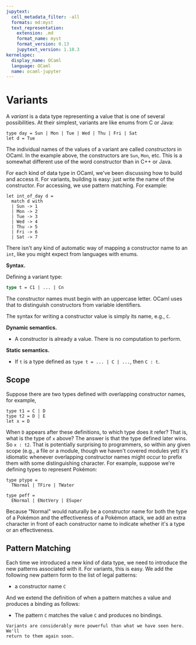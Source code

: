 ```yaml
---
jupytext:
  cell_metadata_filter: -all
  formats: md:myst
  text_representation:
    extension: .md
    format_name: myst
    format_version: 0.13
    jupytext_version: 1.10.3
kernelspec:
  display_name: OCaml
  language: OCaml
  name: ocaml-jupyter
---
```


# Variants

A *variant* is a data type representing a value that is one of several
possibilities. At their simplest, variants are like enums from C or Java:

```{code-cell} ocaml
type day = Sun | Mon | Tue | Wed | Thu | Fri | Sat
let d = Tue
```
The individual names of the values of a variant are called *constructors* in
OCaml. In the example above, the constructors are `Sun`, `Mon`, etc. This is a
somewhat different use of the word constructor than in C++ or Java.

For each kind of data type in OCaml, we've been discussing how to build and
access it. For variants, building is easy: just write the name of the
constructor. For accessing, we use pattern matching. For example:
```{code-cell} ocaml
let int_of_day d =
  match d with
  | Sun -> 1
  | Mon -> 2
  | Tue -> 3
  | Wed -> 4
  | Thu -> 5
  | Fri -> 6
  | Sat -> 7
```
There isn't any kind of automatic way of mapping a constructor name to an `int`,
like you might expect from languages with enums.

**Syntax.**

Defining a variant type:
```ocaml
type t = C1 | ... | Cn
```

The constructor names must begin with an uppercase letter.  OCaml
uses that to distinguish constructors from variable identifiers.

The syntax for writing a constructor value is simply its name, e.g., `C`.

**Dynamic semantics.**

* A constructor is already a value.  There is no computation to perform.

**Static semantics.**

* If `t` is a type defined as `type t = ... | C | ...`, then `C : t`.

## Scope

Suppose there are two types defined with overlapping constructor names, for
example,
```{code-cell} ocaml
type t1 = C | D
type t2 = D | E
let x = D
```
When `D` appears after these definitions, to which type does it refer? That is,
what is the type of `x` above? The answer is that the type defined later wins.
So `x : t2`. That is potentially surprising to programmers, so within any given
scope (e.g., a file or a module, though we haven't covered modules yet) it's
idiomatic whenever overlapping constructor names might occur to prefix them with
some distinguishing character. For example, suppose we're defining types to
represent Pok&eacute;mon:
```{code-cell} ocaml
type ptype =
  TNormal | TFire | TWater

type peff =
  ENormal | ENotVery | ESuper
```
Because "Normal" would naturally be a constructor name for both the type of a
Pok&eacute;mon and the effectiveness of a Pok&eacute;mon attack, we add an extra
character in front of each constructor name to indicate whether it's a type or
an effectiveness.

## Pattern Matching

Each time we introduced a new kind of data type, we need to introduce the new
patterns associated with it. For variants, this is easy. We add the following
new pattern form to the list of legal patterns:

* a constructor name `C`

And we extend the definition of when a pattern matches a value and produces a
binding as follows:

* The pattern `C` matches the value `C` and produces no bindings.

```{note}
Variants are considerably more powerful than what we have seen here. We'll
return to them again soon.
```